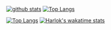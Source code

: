 [![github stats](https://github-readme-stats.vercel.app/api?username=91khr&show_icons=true&count_private=true&include_all_commits=true&line_height=28&hide_rank=false&text_color=E6E6FA&icon_color=FFFACD)](https://github.com/anuraghazra/github-readme-stats)
[![Top Langs](https://github-readme-stats.vercel.app/api/top-langs/?username=91khr&layout=compact&langs_count=14&hide=glsl,html,js)](https://github.com/anuraghazra/github-readme-stats)




[![Top Langs](https://github-readme-stats.vercel.app/api/top-langs/?username=huige233&layout=compact&langs_count=20&hide=glsl)](https://github.com/anuraghazra/github-readme-stats)
[![Harlok's wakatime stats](https://github-readme-stats.vercel.app/api/wakatime?username=huige233)](https://github.com/anuraghazra/github-readme-stats)

